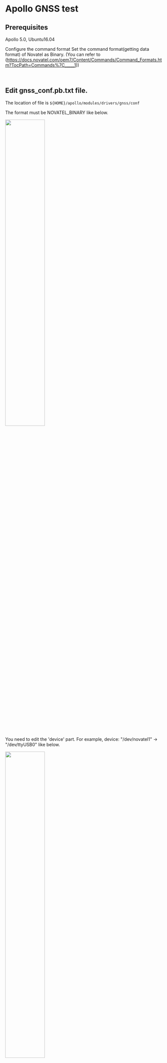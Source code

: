 
<h1>Apollo GNSS test</h1>


<h2>Prerequisites</h2>
Apollo 5.0, Ubuntu16.04

<br>

<n2>Configure the command format</h2>
Set the command format(getting data format) of Novatel as Binary. (You can refer to (https://docs.novatel.com/oem7/Content/Commands/Command_Formats.htm?TocPath=Commands%7C_____1))

<br>

<h2> Edit gnss_conf.pb.txt file. </h2>

The location of file is <code>${HOME}/apollo/modules/drivers/gnss/conf</code>

The format must be NOVATEL_BINARY like below.

<img src="https://user-images.githubusercontent.com/72431755/95695697-4991db00-0c73-11eb-964a-e92a19d38378.png" width="50%" height="50%"></img>


You need to edit the 'device' part.
For example, device: "/dev/novatel1" -> "/dev/ttyUSB0" like below.

<img src="https://user-images.githubusercontent.com/72431755/95695758-72b26b80-0c73-11eb-9b67-d7f03226954d.png" width="50%" height="50%"></img>


Then comment out thr 'rtk_from' part like below.
<img src="https://user-images.githubusercontent.com/72431755/95695773-8231b480-0c73-11eb-94f6-35a2b7455899.png" width="50%" height="50%"></img>


<h2>Change access permisstion of USB file</h2>
